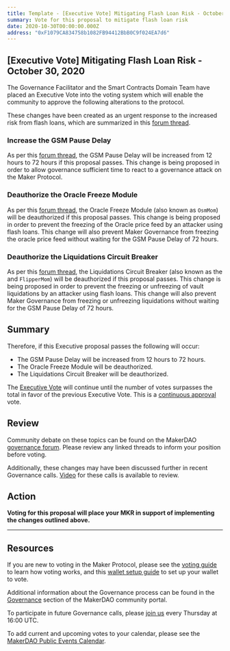 ```yaml
---
title: Template - [Executive Vote] Mitigating Flash Loan Risk - October 30, 2020
summary: Vote for this proposal to mitigate flash loan risk
date: 2020-10-30T00:00:00.000Z
address: "0xF1079CA834758b1082FB94412BbB0C9f024EA7d6"
---
```

## [Executive Vote] Mitigating Flash Loan Risk - October 30, 2020

The Governance Facilitator and the Smart Contracts Domain Team have placed an Executive Vote into the voting system which will enable the community to approve the following alterations to the protocol.

These changes have been created as an urgent response to the increased risk from flash loans, which are summarized in this [forum thread](https://forum.makerdao.com/t/urgent-flash-loans-and-securing-the-maker-protocol/4901).

### Increase the GSM Pause Delay

As per this [forum thread](https://forum.makerdao.com/t/urgent-flash-loans-and-securing-the-maker-protocol/4901), the GSM Pause Delay will be increased from 12 hours to 72 hours if this proposal passes. This change is being proposed in order to allow governance sufficient time to react to a governance attack on the Maker Protocol. 

### Deauthorize the Oracle Freeze Module

As per this [forum thread](https://forum.makerdao.com/t/urgent-flash-loans-and-securing-the-maker-protocol/4901), the Oracle Freeze Module (also known as `OsmMom`) will be deauthorized if this proposal passes. This change is being proposed in order to prevent the freezing of the Oracle price feed by an attacker using flash loans. This change will also prevent Maker Governance from freezing the oracle price feed without waiting for the GSM Pause Delay of 72 hours.

### Deauthorize the Liquidations Circuit Breaker

As per this [forum thread](https://forum.makerdao.com/t/urgent-flash-loans-and-securing-the-maker-protocol/4901), the Liquidations Circuit Breaker (also known as the  and `FlipperMom`) will be deauthorized if this proposal passes. This change is being proposed in order to prevent the freezing or unfreezing of vault liquidations by an attacker using flash loans. This change will also prevent Maker Governance from freezing or unfreezing liquidations without waiting for the GSM Pause Delay of 72 hours.

## Summary

Therefore, if this Executive proposal passes the following will occur:
- The GSM Pause Delay will be increased from 12 hours to 72 hours.
- The Oracle Freeze Module will be deauthorized.
- The Liquidations Circuit Breaker will be deauthorized.

The [Executive Vote](https://community-development.makerdao.com/en/learn/governance/on-chain-gov) will continue until the number of votes surpasses the total in favor of the previous Executive Vote. This is a [continuous approval](https://community-development.makerdao.com/en/learn/governance/how-voting-works) vote.

## Review

Community debate on these topics can be found on the MakerDAO [governance forum](https://forum.makerdao.com/). Please review any linked threads to inform your position before voting.

Additionally, these changes may have been discussed further in recent Governance calls. [Video](https://www.youtube.com/playlist?list=PLLzkWCj8ywWNq5-90-Id6VPSsrk4OWVan) for these calls is available to review.

## Action

**Voting for this proposal will place your MKR in support of implementing the changes outlined above.**

---

## Resources

If you are new to voting in the Maker Protocol, please see the [voting guide](https://community-development.makerdao.com/en/learn/governance/how-voting-works/) to learn how voting works, and this [wallet setup guide](https://community-development.makerdao.com/en/learn/governance/voting-setup/) to set up your wallet to vote.

Additional information about the Governance process can be found in the [Governance](https://community-development.makerdao.com/en/learn/governance) section of the MakerDAO community portal.

To participate in future Governance calls, please [join us](https://github.com/makerdao/community/tree/master/governance/governance-and-risk-meetings) every Thursday at 16:00 UTC.

To add current and upcoming votes to your calendar, please see the [MakerDAO Public Events Calendar](https://calendar.google.com/calendar/embed?src=makerdao.com_3efhm2ghipksegl009ktniomdk%40group.calendar.google.com&ctz=UTC&mode=week&showCalendars=0&showPrint=0).
